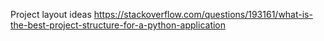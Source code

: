 
Project layout ideas 
https://stackoverflow.com/questions/193161/what-is-the-best-project-structure-for-a-python-application

